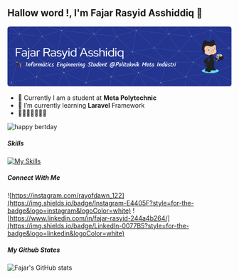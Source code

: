 ## Hallow word !, I'm Fajar Rasyid Asshiddiq 👋

![fajar rasyid](img/github.png)

<!--
**fajarRA526/fajarRA526** is a ✨ _special_ ✨ repository because its `README.md` (this file) appears on your GitHub profile.

Here are some ideas to get you started:

- 🔭 I’m currently working on ...
- 🌱 I’m currently learning ...
- 👯 I’m looking to collaborate on ...
- 🤔 I’m looking for help with ...
- 💬 Ask me about ...
- 📫 How to reach me: ...
- 😄 Pronouns: ...
- ⚡ Fun fact: ...
-->
- 🔭 Currently I am a student at **Meta Polytechnic**
- 🌱 I’m currently learning **Laravel** Framework
- 🤗🤗🤗🤗🤗🤗🤗



![happy bertday](img/mario2.gif)



  
  


##### Skills 
[![My Skills](https://skillicons.dev/icons?i=html,css,js,php,laravel,postman,mysql,git,bootstrap,figma&theme=light)](https://skillicons.dev)







##### Connect With Me
![https://instagram.com/rayofdawn_122](https://img.shields.io/badge/Instagram-E4405F?style=for-the-badge&logo=instagram&logoColor=white) ![https://www.linkedin.com/in/fajar-rasyid-244a4b264/](https://img.shields.io/badge/LinkedIn-0077B5?style=for-the-badge&logo=linkedin&logoColor=white)


##### My Github States
![Fajar's GitHub stats](https://github-readme-stats.vercel.app/api?username=fajarRA526&show_icons=true&theme=transparent)


